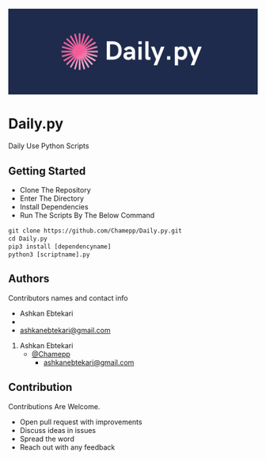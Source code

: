 ![Header](banner.png)
# Daily.py

Daily Use Python Scripts


## Getting Started

* Clone The Repository
* Enter The Directory
* Install Dependencies
* Run The Scripts By The Below Command
```
git clone https://github.com/Chamepp/Daily.py.git
cd Daily.py
pip3 install [dependencyname]
python3 [scriptname].py
```

## Authors

Contributors names and contact info

- Ashkan Ebtekari  
- 
- ashkanebtekari@gmail.com

1. Ashkan Ebtekari
     - [@Chamepp](https://github.com/Chamepp)
       - ashkanebtekari@gmail.com

## Contribution
Contributions Are Welcome.

* Open pull request with improvements <br>
* Discuss ideas in issues <br>
* Spread the word <br>
* Reach out with any feedback
